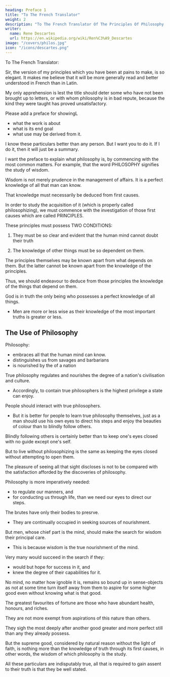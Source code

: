 ```yaml
---
heading: Preface 1 
title: "To The French Translator"
weight: 2
description: "To The French Translator Of The Principles Of Philosophy Serving For A Preface"
writer:
  name: Rene Descartes
  url: https://en.wikipedia.org/wiki/Ren%C3%A9_Descartes
image: "/covers/philos.jpg"
icon: "/icons/descartes.png"
---
```



<!-- LETTER OF THE AUTHOR -->

To The French Translator:
<!-- Of The Principles Of Philosophy Serving For A Preface. -->

Sir, the version of my principles which you have been at pains to make, is so elegant. It makes me believe that it will be more generally read and better understood in French than in Latin. 

My only apprehension is lest the title should deter some who have not been brought up to letters, or with whom philosophy is in bad repute, because the kind they were taught has proved unsatisfactory.

Please add a preface for showingL
- what the work is about
- what is its end goal 
- what use may be derived from it. 

I know these particulars better than any person. But I want you to do it. If I do it, then it will just be a summary. 

<!-- I cannot nevertheless prevail upon myself to do anything more than merely to give a summary of the chief points that fall, as I think, to be discussed in it: and I leave it to your discretion to present to the public such part of them as you shall judge proper. -->

I want the preface to explain what philosophy is, by commencing with the most common matters. For example, that the word PHILOSOPHY signifies the study of wisdom.

Wisdom is not merely prudence in the management of affairs. It is a perfect knowledge of all that man can know.
<!-- , as well for the conduct of his life as for the preservation of his health and the discovery of all the arts. -->

That knowledge must necessarily be deduced from first causes.

In order to study the acquisition of it (which is properly called philosophizing), we must commence with the investigation of those first causes which are called PRINCIPLES.

These principles must possess TWO CONDITIONS:

1. They must be so clear and evident that the human mind cannot doubt their truth

2. The knowledge of other things must be so dependent on them.

The principles themselves may be known apart from what depends on them. But the latter cannot be known apart from the knowledge of the principles. 

Thus, we should endeavour to deduce from those principles the knowledge of the things that depend on them.

<!-- , as that there may be nothing in the whole series of deductions which is not perfectly manifest. -->

God is in truth the only being who possesses a perfect knowledge of all things.
- Men are more or less wise as their knowledge of the most important truths is greater or less.

 <!-- And I am confident that there is nothing, in what I have now said, in which all the learned do not concur. -->


## The Use of Philosophy 

Philosophy:
- embraces all that the human mind can know.
- distinguishes us from savages and barbarians
- is nourished by the  of a nation

True philosophy regulates and nourishes the degree of a nation's civilisation and culture.
- Accordingly, to contain true philosophers is the highest privilege a state can enjoy. 

People should interact with true philosophers.
- But it is better for people to learn true philosophy themselves, just as a man should use his own eyes to direct his steps and enjoy the beauties of colour than to blindly follow others. 

Blindly following others is certainly better than to keep one's eyes closed with no guide except one's self.

But to live without philosophizing is the same as keeping the eyes closed without attempting to open them.

The pleasure of seeing all that sight discloses is not to be compared with the satisfaction afforded by the discoveries of philosophy.

Philosophy is more imperatively needed:
- to regulate our manners, and
- for conducting us through life, than we need our eyes to direct our steps.

The brutes have only their bodies to presrve. 
- They are continually occupied in seeking sources of nourishment.

But men, whose chief part is the mind, should make the search for wisdom their principal care.
- This is because wisdom is the true nourishment of the mind.

Very many would succeed in the search if they:
- would but hope for success in it, and
- knew the degree of their capabilities for it. 

No mind, no matter how ignoble it is, remains so bound up in sense-objects as not at some time turn itself away from them to aspire for some higher good even without knowing what is that good.

The greatest favourites of fortune are those who have abundant health, honours, and riches.

They are not more exempt from aspirations of this nature than others.

They sigh the most deeply after another good greater and more perfect still than any they already possess.

But the supreme good, considered by natural reason without the light of faith, is nothing more than the knowledge of truth through its first causes, in other words, the wisdom of which philosophy is the study. 

All these particulars are indisputably true, all that is required to gain assent to their truth is that they be well stated.

